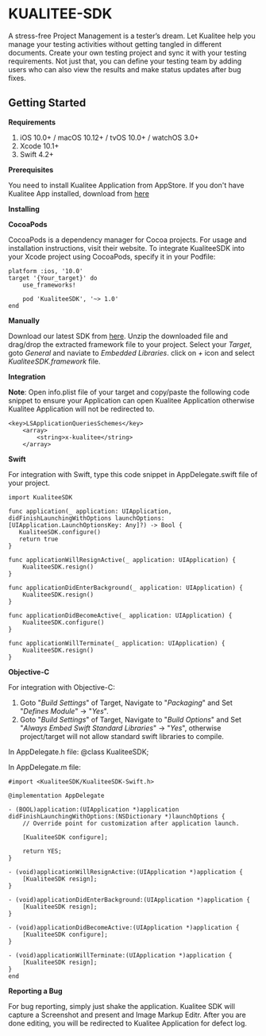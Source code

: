 # **KUALITEE-SDK**

A stress-free Project Management is a tester’s dream. Let Kualitee help you manage your testing activities without getting tangled in different documents. Create your own testing project and sync it with your testing requirements. Not just that, you can define your testing team by adding users who can also view the results and make status updates after bug fixes.
	

## **Getting Started**

**Requirements**

1. iOS 10.0+ / macOS 10.12+ / tvOS 10.0+ / watchOS 3.0+
1. Xcode 10.1+
1. Swift 4.2+


**Prerequisites**

You need to install Kualitee Application from AppStore. 
If you don't have Kualitee App installed, download from [here](https://itunes.apple.com/in/app/kualitee/id404166406)

**Installing**

**CocoaPods**

CocoaPods is a dependency manager for Cocoa projects. For usage and installation instructions, visit their website. To integrate KualiteeSDK into your Xcode project using CocoaPods, specify it in your Podfile:

	platform :ios, '10.0'
	target '{Your_target}' do
		use_frameworks!
		
		pod 'KualiteeSDK', '~> 1.0'
	end

**Manually**

Download our latest SDK from [here](https://github.com/Kualitee/kualitee-iOS-sdk/blob/master/KualiteeSDK.zip).
Unzip the downloaded file and drag/drop the extracted framework file to your project.
Select your *Target*, goto *General* and naviate to *Embedded Libraries*. click on *+* icon and select *KualiteeSDK.framework* file.

**Integration**

**Note**: Open info.plist file of your target and copy/paste the following code snippet to ensure your Application can open Kualitee Application otherwise Kualitee Application will not be redirected to.

	<key>LSApplicationQueriesSchemes</key>
		<array>
			<string>x-kualitee</string>
		</array>

**Swift**

For integration with Swift, type this code snippet in AppDelegate.swift file of your project.

	import KualiteeSDK
	
	func application(_ application: UIApplication, didFinishLaunchingWithOptions launchOptions: [UIApplication.LaunchOptionsKey: Any]?) -> Bool {     
	   KualiteeSDK.configure()
	   return true
	}
	
	func applicationWillResignActive(_ application: UIApplication) {
	    KualiteeSDK.resign()
	}
	
	func applicationDidEnterBackground(_ application: UIApplication) {
	    KualiteeSDK.resign()
	}
	
	func applicationDidBecomeActive(_ application: UIApplication) {
	    KualiteeSDK.configure()
	}
	
	func applicationWillTerminate(_ application: UIApplication) {
	    KualiteeSDK.resign()
	}


**Objective-C**

For integration with Objective-C: 

1. Goto "*Build Settings*" of Target, Navigate to "*Packaging*" and Set "*Defines Module*" -> "*Yes*".
1. Goto "*Build Settings*" of Target, Navigate to "*Build Options*" and Set "*Always Embed Swift Standard Libraries*" -> "*Yes*", otherwise project/target will not allow standard swift libraries to compile.

In AppDelegate.h file:
@class KualiteeSDK;

In AppDelegate.m file:

	#import <KualiteeSDK/KualiteeSDK-Swift.h>
	
	@implementation AppDelegate
	
	- (BOOL)application:(UIApplication *)application didFinishLaunchingWithOptions:(NSDictionary *)launchOptions {
	    // Override point for customization after application launch.
	    
	    [KualiteeSDK configure];
	    
	    return YES;
	}
	
	- (void)applicationWillResignActive:(UIApplication *)application {
	    [KualiteeSDK resign];
	}
	
	- (void)applicationDidEnterBackground:(UIApplication *)application {
	    [KualiteeSDK resign];
	}
	
	- (void)applicationDidBecomeActive:(UIApplication *)application {
	    [KualiteeSDK configure];
	}
	
	- (void)applicationWillTerminate:(UIApplication *)application {
	    [KualiteeSDK resign];
    }
    end

**Reporting a Bug**

For bug reporting, simply just shake the application. Kualitee SDK will capture a Screenshot and present and Image Markup Editr. After you are done editing, you will be redirected to Kualitee Application for defect log.

